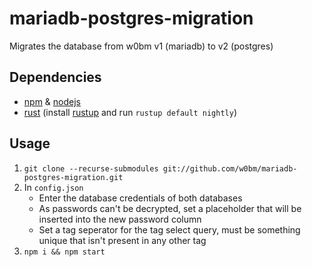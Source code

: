 # mariadb-postgres-migration
Migrates the database from w0bm v1 (mariadb) to v2 (postgres)

## Dependencies
* [npm](https://github.com/npm/npm) & [nodejs](https://github.com/nodejs/node)
* [rust](https://github.com/rust-lang/rust) (install [rustup](https://github.com/rust-lang-nursery/rustup.rs) and run `rustup default nightly`)

## Usage
1. `git clone --recurse-submodules git://github.com/w0bm/mariadb-postgres-migration.git`
2. In `config.json`
    * Enter the database credentials of both databases
    * As passwords can't be decrypted, set a placeholder that will be inserted into the new password column
    * Set a tag seperator for the tag select query, must be something unique that isn't present in any other tag
3. `npm i && npm start`
